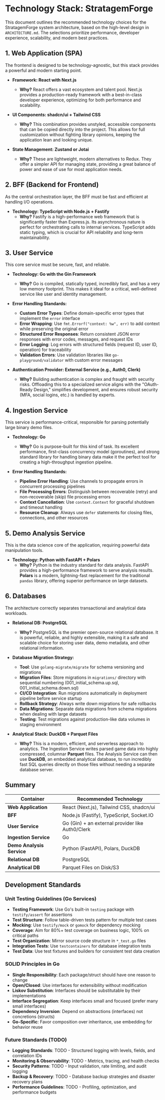 # Technology Stack: StratagemForge

This document outlines the recommended technology choices for the StratagemForge system architecture, based on the high-level design in `ARCHITECTURE.md`. The selections prioritize performance, developer experience, scalability, and modern best practices.

## 1. Web Application (SPA)

The frontend is designed to be technology-agnostic, but this stack provides a powerful and modern starting point.

* **Framework: React with Next.js**
    * **Why?** React offers a vast ecosystem and talent pool. Next.js provides a production-ready framework with a best-in-class developer experience, optimizing for both performance and scalability.

* **UI Components: shadcn/ui + Tailwind CSS**
    * **Why?** This combination provides unstyled, accessible components that can be copied directly into the project. This allows for full customization without fighting library opinions, keeping the application lean and looking unique.

* **State Management: Zustand or Jotai**
    * **Why?** These are lightweight, modern alternatives to Redux. They offer a simpler API for managing state, providing a great balance of power and ease of use for most application needs.

## 2. BFF (Backend for Frontend)

As the central orchestration layer, the BFF must be fast and efficient at handling I/O operations.

* **Technology: TypeScript with Node.js + Fastify**
    * **Why?** Fastify is a high-performance web framework that is significantly faster than Express.js. Its asynchronous nature is perfect for orchestrating calls to internal services. TypeScript adds static typing, which is crucial for API reliability and long-term maintainability.

## 3. User Service

This core service must be secure, fast, and reliable.

* **Technology: Go with the Gin Framework**
    * **Why?** Go is compiled, statically typed, incredibly fast, and has a very low memory footprint. This makes it ideal for a critical, well-defined service like user and identity management.

* **Error Handling Standards:**
    * **Custom Error Types**: Define domain-specific error types that implement the `error` interface
    * **Error Wrapping**: Use `fmt.Errorf("context: %w", err)` to add context while preserving the original error
    * **Structured Error Responses**: Return consistent JSON error responses with error codes, messages, and request IDs
    * **Error Logging**: Log errors with structured fields (request ID, user ID, operation) for traceability
    * **Validation Errors**: Use validation libraries like `go-playground/validator` with custom error messages

* **Authentication Provider: External Service (e.g., Auth0, Clerk)**
    * **Why?** Building authentication is complex and fraught with security risks. Offloading this to a specialized service aligns with the "OAuth-Ready Design," simplifies development, and ensures robust security (MFA, social logins, etc.) is handled by experts.

## 4. Ingestion Service

This service is performance-critical, responsible for parsing potentially large binary demo files.

* **Technology: Go**
    * **Why?** Go is purpose-built for this kind of task. Its excellent performance, first-class concurrency model (goroutines), and strong standard library for handling binary data make it the perfect tool for creating a high-throughput ingestion pipeline.

* **Error Handling Standards:**
    * **Pipeline Error Handling**: Use channels to propagate errors in concurrent processing pipelines
    * **File Processing Errors**: Distinguish between recoverable (retry) and non-recoverable (skip) file processing errors
    * **Context Cancellation**: Use `context.Context` for graceful shutdown and timeout handling
    * **Resource Cleanup**: Always use `defer` statements for closing files, connections, and other resources

## 5. Demo Analysis Service

This is the data science core of the application, requiring powerful data manipulation tools.

* **Technology: Python with FastAPI + Polars**
    * **Why?** Python is the industry standard for data analysis. FastAPI provides a high-performance framework to serve analysis results. **Polars** is a modern, lightning-fast replacement for the traditional `pandas` library, offering superior performance on large datasets.

## 6. Databases

The architecture correctly separates transactional and analytical data workloads.

* **Relational DB: PostgreSQL**
    * **Why?** PostgreSQL is the premier open-source relational database. It is powerful, reliable, and highly extensible, making it a safe and scalable choice for storing user data, demo metadata, and other relational information.

* **Database Migration Strategy:**
    * **Tool**: Use `golang-migrate/migrate` for schema versioning and migrations
    * **Migration Files**: Store migrations in `migrations/` directory with sequential numbering (001_initial_schema.up.sql, 001_initial_schema.down.sql)
    * **CI/CD Integration**: Run migrations automatically in deployment pipeline before service startup
    * **Rollback Strategy**: Always write down migrations for safe rollbacks
    * **Data Migrations**: Separate data migrations from schema migrations when dealing with large datasets
    * **Testing**: Test migrations against production-like data volumes in staging environment

* **Analytical Stack: DuckDB + Parquet Files**
    * **Why?** This is a modern, efficient, and serverless approach to analytics. The Ingestion Service writes parsed game data into highly compressed, columnar **Parquet** files. The Analysis Service can then use **DuckDB**, an embedded analytical database, to run incredibly fast SQL queries directly on those files without needing a separate database server.

## Summary

| Container               | Recommended Technology                                       |
| ----------------------- | ------------------------------------------------------------ |
| **Web Application** | React (Next.js), Tailwind CSS, shadcn/ui                     |
| **BFF** | Node.js (Fastify), TypeScript, Socket.IO                     |
| **User Service** | Go (Gin) + an external provider like Auth0/Clerk             |
| **Ingestion Service** | Go                                                           |
| **Demo Analysis Service** | Python (FastAPI), Polars, DuckDB                             |
| **Relational DB** | PostgreSQL                                                   |
| **Analytical DB** | Parquet Files on Disk/S3                                     |

## Development Standards

### Unit Testing Guidelines (Go Services)

* **Testing Framework**: Use Go's built-in `testing` package with `testify/assert` for assertions
* **Test Structure**: Follow table-driven tests pattern for multiple test cases
* **Mocking**: Use `testify/mock` or `gomock` for dependency mocking
* **Coverage**: Aim for 80%+ test coverage on business logic, 100% on critical paths
* **Test Organization**: Mirror source code structure in `*_test.go` files
* **Integration Tests**: Use `testcontainers` for database integration tests
* **Test Data**: Use test fixtures and builders for consistent test data creation

### SOLID Principles in Go

* **Single Responsibility**: Each package/struct should have one reason to change
* **Open/Closed**: Use interfaces for extensibility without modification
* **Liskov Substitution**: Interfaces should be substitutable by their implementations
* **Interface Segregation**: Keep interfaces small and focused (prefer many small interfaces)
* **Dependency Inversion**: Depend on abstractions (interfaces) not concretions (structs)
* **Go-Specific**: Favor composition over inheritance, use embedding for behavior reuse

### Future Standards (TODO)

* **Logging Standards**: TODO - Structured logging with levels, fields, and correlation IDs
* **Monitoring & Observability**: TODO - Metrics, tracing, and health checks
* **Security Patterns**: TODO - Input validation, rate limiting, and audit logging  
* **Backup & Recovery**: TODO - Database backup strategies and disaster recovery plans
* **Performance Guidelines**: TODO - Profiling, optimization, and performance budgets